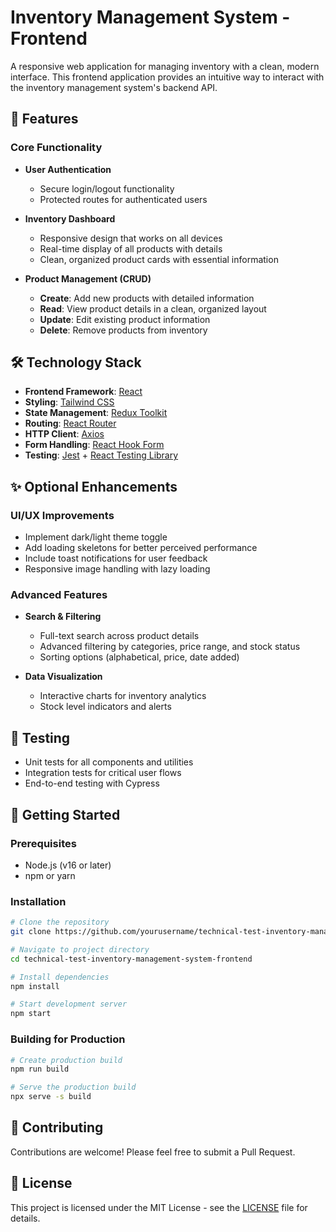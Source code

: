 # Inventory Management System - Frontend

A responsive web application for managing inventory with a clean, modern interface. This frontend application provides an intuitive way to interact with the inventory management system's backend API.

## 🚀 Features

### Core Functionality
- **User Authentication**
  - Secure login/logout functionality
  - Protected routes for authenticated users

- **Inventory Dashboard**
  - Responsive design that works on all devices
  - Real-time display of all products with details
  - Clean, organized product cards with essential information

- **Product Management (CRUD)**
  - **Create**: Add new products with detailed information
  - **Read**: View product details in a clean, organized layout
  - **Update**: Edit existing product information
  - **Delete**: Remove products from inventory

## 🛠 Technology Stack

- **Frontend Framework**: [React](https://reactjs.org/)
- **Styling**: [Tailwind CSS](https://tailwindcss.com/)
- **State Management**: [Redux Toolkit](https://redux-toolkit.js.org/)
- **Routing**: [React Router](https://reactrouter.com/)
- **HTTP Client**: [Axios](https://axios-http.com/)
- **Form Handling**: [React Hook Form](https://react-hook-form.com/)
- **Testing**: [Jest](https://jestjs.io/) + [React Testing Library](https://testing-library.com/)

## ✨ Optional Enhancements

### UI/UX Improvements
- Implement dark/light theme toggle
- Add loading skeletons for better perceived performance
- Include toast notifications for user feedback
- Responsive image handling with lazy loading

### Advanced Features
- **Search & Filtering**
  - Full-text search across product details
  - Advanced filtering by categories, price range, and stock status
  - Sorting options (alphabetical, price, date added)

- **Data Visualization**
  - Interactive charts for inventory analytics
  - Stock level indicators and alerts

## 🧪 Testing
- Unit tests for all components and utilities
- Integration tests for critical user flows
- End-to-end testing with Cypress

## 🚀 Getting Started

### Prerequisites
- Node.js (v16 or later)
- npm or yarn

### Installation
```bash
# Clone the repository
git clone https://github.com/yourusername/technical-test-inventory-management-system-frontend.git

# Navigate to project directory
cd technical-test-inventory-management-system-frontend

# Install dependencies
npm install

# Start development server
npm start
```

### Building for Production
```bash
# Create production build
npm run build

# Serve the production build
npx serve -s build
```

## 🤝 Contributing
Contributions are welcome! Please feel free to submit a Pull Request.

## 📝 License
This project is licensed under the MIT License - see the [LICENSE](LICENSE) file for details.